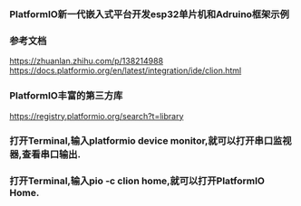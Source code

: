 ### PlatformIO新一代嵌入式平台开发esp32单片机和Adruino框架示例

### 参考文档

https://zhuanlan.zhihu.com/p/138214988
https://docs.platformio.org/en/latest/integration/ide/clion.html

### PlatformIO丰富的第三方库

https://registry.platformio.org/search?t=library

### 打开Terminal,输入platformio device monitor,就可以打开串口监视器,查看串口输出.

### 打开Terminal,输入pio -c clion home,就可以打开PlatformIO Home.